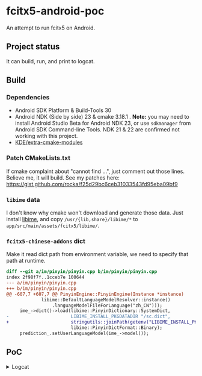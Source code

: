 # fcitx5-android-poc

An attempt to run fcitx5 on Android.

## Project status

It can build, run, and print to logcat.

## Build

### Dependencies

- Android SDK Platform & Build-Tools 30
- Android NDK (Side by side) 23 & cmake 3.18.1 . **Note:** you may need to install Android Studio Beta for Android NDK 23, or use `sdkmanager` from Android SDK Command-line Tools. NDK 21 & 22 are confirmed not working with this project.
- [KDE/extra-cmake-modules](https://github.com/KDE/extra-cmake-modules)

### Patch CMakeLists.txt

If cmake complaint about "cannot find ...", just comment out those lines. Believe me, it will build. See my patches here: https://gist.github.com/rocka/f25d29bc6ceb31033543fd95eba09bf9

### `libime` data

I don't know why cmake won't download and generate those data. Just install [libime](https://archlinux.org/packages/community/x86_64/libime/), and copy `/usr/{lib,share}/libime/*` to `app/src/main/assets/fcitx5/libime/`.

### `fcitx5-chinese-addons` dict

Make it read dict path from environment variable, we need to specify that path at runtime.

```diff
diff --git a/im/pinyin/pinyin.cpp b/im/pinyin/pinyin.cpp
index 2f98f7f..1cceb7e 100644
--- a/im/pinyin/pinyin.cpp
+++ b/im/pinyin/pinyin.cpp
@@ -607,7 +607,7 @@ PinyinEngine::PinyinEngine(Instance *instance)
             libime::DefaultLanguageModelResolver::instance()
                 .languageModelFileForLanguage("zh_CN")));
     ime_->dict()->load(libime::PinyinDictionary::SystemDict,
-                       LIBIME_INSTALL_PKGDATADIR "/sc.dict",
+                       stringutils::joinPath(getenv("LIBIME_INSTALL_PKGDATADIR"), "sc.dict").c_str(),
                        libime::PinyinDictFormat::Binary);
     prediction_.setUserLanguageModel(ime_->model());
```

## PoC

<details>
<summary>Logcat</summary>

```
D/fcitx5: I2021-06-17 23:33:22.644784 instance.cpp:1371] Override Enabled Addons: {}
    I2021-06-17 23:33:22.645000 instance.cpp:1372] Overr
D/fcitx5: ide Disabled Addons: {}
D/fcitx5: I2021-06-17 23:33:22.660692 addonmanager.cpp:189] Loaded addon unicode
D/fcitx5: I
D/fcitx5: 2021-06-17 23:33:22.697848
D/fcitx5:  
D/fcitx5: addonmanager.cpp
D/fcitx5: :
D/fcitx5: 189
D/fcitx5: ] 
D/fcitx5: Loaded addon 
D/fcitx5: quickphrase
D/fcitx5: I
D/fcitx5: 2021-06-17 23:33:22.699319
D/fcitx5:  
D/fcitx5: addonmanager.cpp
D/fcitx5: :
D/fcitx5: 189
D/fcitx5: ] 
D/fcitx5: Loaded addon 
D/fcitx5: imselector
D/fcitx5: I
D/fcitx5: 2021-06-17 23:33:22.700319
D/fcitx5:  
D/fcitx5: addonmanager.cpp
D/fcitx5: :
D/fcitx5: 189
D/fcitx5: ] 
D/fcitx5: Loaded addon 
D/fcitx5: androidfrontend
D/fcitx5: I
D/fcitx5: 2021-06-17 23:33:22.706749
D/fcitx5:  
D/fcitx5: addonmanager.cpp
D/fcitx5: :
D/fcitx5: 189
D/fcitx5: ] 
D/fcitx5: Loaded addon 
D/fcitx5: pinyinhelper
D/fcitx5: I
D/fcitx5: 2021-06-17 23:33:22.710749
D/fcitx5:  
D/fcitx5: inputmethodmanager.cpp
D/fcitx5: :
D/fcitx5: 117
D/fcitx5: ] 
D/fcitx5: No valid input method group in configuration. 
D/fcitx5: Building a default one
D/fcitx5: I
D/fcitx5: 2021-06-17 23:33:22.711921
D/fcitx5:  
D/fcitx5: instance.cpp
D/fcitx5: :
D/fcitx5: 730
D/fcitx5: ] 
D/fcitx5: Items in 
D/fcitx5: Default
D/fcitx5: : 
D/fcitx5: [
D/fcitx5: InputMethodGroupItem(
D/fcitx5: keyboard-us
D/fcitx5: ,layout=
D/fcitx5: )
D/fcitx5: ]
D/fcitx5: I
D/fcitx5: 2021-06-17 23:33:22.712206
D/fcitx5:  
D/fcitx5: instance.cpp
D/fcitx5: :
D/fcitx5: 735
D/fcitx5: ] 
D/fcitx5: Generated groups: 
D/fcitx5: [
D/fcitx5: Default
D/fcitx5: ]
D/fcitx5: E
D/fcitx5: 2021-06-17 23:33:22.712594
D/fcitx5:  
D/fcitx5: instance.cpp
D/fcitx5: :
D/fcitx5: 1381
D/fcitx5: ] 
D/fcitx5: Couldn't find keyboard-us
W/Thread-2: type=1400 audit(0.0:6986): avc: denied { read } for name="uuid" dev="proc" ino=3145872 scontext=u:r:untrusted_app:s0:c512,c768 tcontext=u:object_r:proc:s0 tclass=file permissive=0
D/fcitx5: I
D/fcitx5: 2021-06-17 23:33:22.722067
D/fcitx5:  
D/fcitx5: addonmanager.cpp
D/fcitx5: :
D/fcitx5: 189
D/fcitx5: ] 
D/fcitx5: Loaded addon 
D/fcitx5: punctuation
D/fcitx5: E
D/fcitx5: 2021-06-17 23:33:22.993406
D/fcitx5:  
D/fcitx5: pinyin.cpp
D/fcitx5: :
D/fcitx5: 647
D/fcitx5: ] 
D/fcitx5: Failed to load pinyin history: 
D/fcitx5: io fail: unspecified iostream_category error
D/fcitx5: I
D/fcitx5: 2021-06-17 23:33:23.063986
D/fcitx5:  
D/fcitx5: addonmanager.cpp
D/fcitx5: :
D/fcitx5: 189
D/fcitx5: ] 
D/fcitx5: Loaded addon 
D/fcitx5: pinyin
D/fcitx5: I
D/fcitx5: 2021-06-17 23:33:23.069996
D/fcitx5:  
D/fcitx5: addonmanager.cpp
D/fcitx5: :
D/fcitx5: 189
D/fcitx5: ] 
D/fcitx5: Loaded addon 
D/fcitx5: cloudpinyin
D/fcitx5: I
D/fcitx5: 2021-06-17 23:33:23.703631
D/fcitx5:  
D/fcitx5: addonmanager.cpp
D/fcitx5: :
D/fcitx5: 189
D/fcitx5: ] 
D/fcitx5: Loaded addon 
D/fcitx5: spell
D/fcitx5: I
D/fcitx5: 2021-06-17 23:33:25.783885
D/fcitx5:  
D/fcitx5: androidfrontend.cpp
D/fcitx5: :
D/fcitx5: 77
D/fcitx5: ] 
D/fcitx5: KeyEvent key: n isRelease: 0 accepted: 1
D/fcitx5: I
D/fcitx5: 2021-06-17 23:33:25.810964
D/fcitx5:  
D/fcitx5: androidfrontend.cpp
D/fcitx5: :
D/fcitx5: 77
D/fcitx5: ] 
D/fcitx5: KeyEvent key: i isRelease: 0 accepted: 1
D/fcitx5: I
D/fcitx5: 2021-06-17 23:33:25.859533
D/fcitx5:  
D/fcitx5: androidfrontend.cpp
D/fcitx5: :
D/fcitx5: 77
D/fcitx5: ] 
D/fcitx5: KeyEvent key: h isRelease: 0 accepted: 1
D/fcitx5: I
D/fcitx5: 2021-06-17 23:33:25.883510
D/fcitx5:  
D/fcitx5: androidfrontend.cpp
D/fcitx5: :
D/fcitx5: 77
D/fcitx5: ] 
D/fcitx5: KeyEvent key: a isRelease: 0 accepted: 1
D/fcitx5: I
D/fcitx5: 2021-06-17 23:33:25.897653
D/fcitx5:  
D/fcitx5: androidfrontend.cpp
D/fcitx5: :
D/fcitx5: 77
D/fcitx5: ] 
D/fcitx5: KeyEvent key: o isRelease: 0 accepted: 1
D/androidfrontend: 108 candidates
D/Candidate: (108)你好,你,尼,泥,妮,逆,腻,拟,呢,倪,妳,溺,👋,祢,匿,霓,昵,睨,怩,猊,擬,膩,鲵,旎,坭,伲,铌,輗,袮,貎,儗,麑,抳,柅,暱,埿,禰,惄,薿,孨,聻,蜺,苨,迡,檷,嫟,眤,籾,秜,縌,腝,馜,鯢,氼,狔,孴,婗,痆,懝,胒,隬,棿,齯,晲,淣,㘈,掜,抐,愵,屰,屔,嬺,堄,儞,聣,伱,䵒,䵑,䦵,䝚,臡,䛏,䘽,蚭,蛪,䘦,䘌,觬,誽,譺,䕥,跜,䁥,㹸,㵫,郳,鈮,鑈,㲻,㮏,㪒,㩘,鯓,㦐,㥾,㠜,㞾,𣲷
D/androidfrontend: select candidate #42
D/androidfrontend: 90 candidates
D/Candidate: (90)好,号,浩,豪,耗,毫,郝,昊,嚎,皓,號,蒿,灏,蚝,壕,镐,濠,嗥,哈,薅,貉,颢,晧,皞,暠,蠔,灝,滈,淏,呺,恏,鎬,鄗,皜,顥,澔,秏,嚆,譹,暤,諕,竓,哠,籇,藃,茠,傐,儫,椃,䪽,䧫,㘪,嘷,噑,䧚,虠,㙱,薧,峼,䝥,悎,薃,昦,㚪,聕,䝞,暭,曍,鰝,毜,㝀,㞻,䚽,䒵,㬶,㠙,皥,㬔,獆,獋,獔,皡,㩝,䯫,蛤,虾,铪,奤,鉿,丷
D/androidfrontend: select candidate #42
D/fcitx5: I
D/fcitx5: 2021-06-17 23:33:27.324554
D/fcitx5:  
D/fcitx5: androidfrontend.cpp
D/fcitx5: :
D/fcitx5: 29
D/fcitx5: ] 
D/fcitx5: Commit: 苨哠
D/Candidate: (0)
```
</details>
